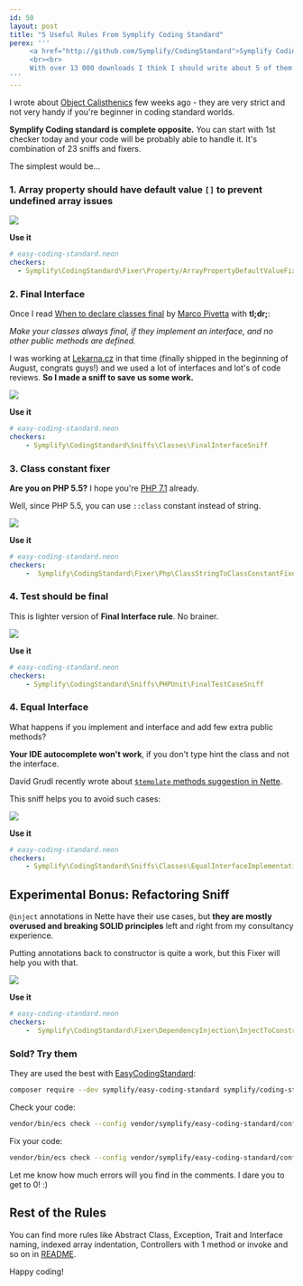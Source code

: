 ```yaml
---
id: 50
layout: post
title: "5 Useful Rules From Symplify Coding Standard"
perex: '''
     <a href="http://github.com/Symplify/CodingStandard">Symplify Coding Standard</a> was born from Zenify, back from the days I was only Nette programmer. It focuses on <strong>maintainability and clean architecture</strong>. I try to make them simple: <strong>each of them does one job</strong>.  
     <br><br>
     With over 13 000 downloads I think I should write about 5 of them you can use in your projects today. 
'''
---
```


I wrote about [Object Calisthenics](/blog/2017/06/26/php-object-calisthenics-rules-made-simple-version-3-0-is-out-now/) few weeks ago - they are very strict and not very handy if you're beginner in coding standard worlds.
   
**Symplify Coding standard is complete opposite.** You can start with 1st checker today and your code will be probably able to handle it. It's combination of 23 sniffs and fixers.

The simplest would be... 


### 1. Array property should have default value `[]` to prevent undefined array issues

<div>
    <img src="/assets/images/posts/2017/symplify-coding-standard/array-default.png" class="img-thumbnail">
</div>

**Use it**

```yaml
# easy-coding-standard.neon
checkers:
  - Symplify\CodingStandard\Fixer\Property/ArrayPropertyDefaultValueFixer
```


### 2. Final Interface 

Once I read [When to declare classes final](https://ocramius.github.io/blog/when-to-declare-classes-final) by [Marco Pivetta](http://ocramius.github.io/) with **tl;dr;**:

*Make your classes always final, if they implement an interface, and no other public methods are defined.*

I was working at [Lekarna.cz](https://www.lekarna.cz/) in that time (finally shipped in the beginning of August, congrats guys!) and we used a lot of interfaces and lot's of code reviews. **So I made a sniff to save us some work.** 

<div>
    <img src="/assets/images/posts/2017/symplify-coding-standard/final-interface.png" class="img-thumbnail">
</div>

**Use it**

```yaml
# easy-coding-standard.neon
checkers:
    - Symplify\CodingStandard\Sniffs\Classes\FinalInterfaceSniff
```


### 3. Class constant fixer

**Are you on PHP 5.5?** I hope you're [PHP 7.1](/blog/2017/06/05/go-php-71/) already.

Well, since PHP 5.5, you can use `::class` constant instead of string.

<div>
    <img src="/assets/images/posts/2017/symplify-coding-standard/class-constant.png" class="img-thumbnail">
</div>

**Use it**

```yaml
# easy-coding-standard.neon
checkers:
    -  Symplify\CodingStandard\Fixer\Php\ClassStringToClassConstantFixer
```


### 4. Test should be final

This is lighter version of **Final Interface rule**. No brainer. 

<div>
    <img src="/assets/images/posts/2017/symplify-coding-standard/final-test-case.png" class="img-thumbnail">
</div>

**Use it**

```yaml
# easy-coding-standard.neon
checkers:
    - Symplify\CodingStandard\Sniffs\PHPUnit\FinalTestCaseSniff
```



### 4. Equal Interface

What happens if you implement and interface and add few extra public methods?

**Your IDE autocomplete won't work**, if you don't type hint the class and not the interface.

David Grudl recently wrote about [`$template` methods suggestion in Nette](https://phpfashion.com/phpstorm-a-napovidani-nad-this-template).

This sniff helps you to avoid such cases:

<div>
    <img src="/assets/images/posts/2017/symplify-coding-standard/complete-implementation.png" class="img-thumbnail">
</div>


**Use it**

```yaml
# easy-coding-standard.neon
checkers:
    - Symplify\CodingStandard\Sniffs\Classes\EqualInterfaceImplementationSniff
```


## Experimental Bonus: Refactoring Sniff

`@inject` annotations in Nette have their use cases, but **they are mostly overused and breaking SOLID principles** left and right from my consultancy experience.

Putting annotations back to constructor is quite a work, but this Fixer will help you with that.

<div>
    <img src="/assets/images/posts/2017/symplify-coding-standard/inject-to-construct.png" class="img-thumbnail">
</div>

**Use it**

```yaml
# easy-coding-standard.neon
checkers:
    -  Symplify\CodingStandard\Fixer\DependencyInjection\InjectToConstructorInjectionFixer
```


### Sold? Try them 


They are used the best with [EasyCodingStandard](/blog/2017/08/07/7-new-features-in-easy-coding-standard-22/): 
 
```bash
composer require --dev symplify/easy-coding-standard symplify/coding-standard
```

Check your code: 

```bash
vendor/bin/ecs check --config vendor/symplify/easy-coding-standard/config/symplify-checkers.neon
```

Fix your code: 

```bash
vendor/bin/ecs check --config vendor/symplify/easy-coding-standard/config/symplify-checkers.neon --fix
```


Let me know how much errors will you find in the comments. I dare you to get to 0! :)


## Rest of the Rules

You can find more rules like Abstract Class, Exception, Trait and Interface naming, indexed array indentation, Controllers with 1 method or invoke and so on in [README](https://github.com/Symplify/CodingStandard).

Happy coding!
